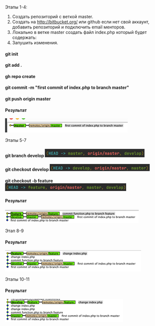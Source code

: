 
Этапы 1-4:

1. Создать репозиторий с веткой master.
2. Создать на http://bitbucket.org/ или github если нет свой аккаунт, добавить репозиторий и подключить email менторов.
3. Локально в ветке master создать файл index.php который будет содержать: <?php echo ‘Hello world’;?>
4. Запушить изменения.


#### git init
#### git add .
#### gh repo create
#### git commit -m "first commit of index.php to branch master"
#### git push origin master
#### Результат
![img.png](img.png)
  
  
Этапы 5-7

#### git branch develop ![img_1.png](img_1.png)
#### git checkout develop ![img_2.png](img_2.png)  
#### git checkout -b feature ![img_3.png](img_3.png)
#### Результат
![img_4.png](img_4.png)

Этап 8-9

#### Результат
![img_5.png](img_5.png)

Этапы 10-11
#### Результат
![img_6.png](img_6.png)
